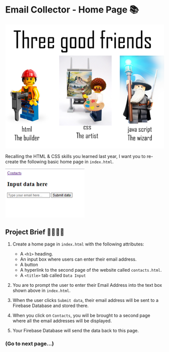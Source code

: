 # Email Collector - Home Page 📚

![image](image_5.png)

Recalling the HTML & CSS skills you learned last year, I want you to re-create the following basic home page in `index.html`.

![image](image_2.png)

## Project Brief 📝👨🏽‍💻
1. Create a home page in `index.html` with the following attributes:
    
    - A `<h1>` heading.
    - An input box where users can enter their email address.
    - A button
    - A hyperlink to the second page of the website called `contacts.html`.
    - A `<title>` tab called `Data Input` 
3. You are to prompt the user to enter their Email Address into the text box shown above in `index.html`.
4. When the user clicks `Submit data`, their email address will be sent to a Firebase Database and stored there.
5. When you click on `Contacts`, you will be brought to a second page where all the email addresses will be displayed.
6. Your Firebase Database will send the data back to this page.

### (Go to next page...)

